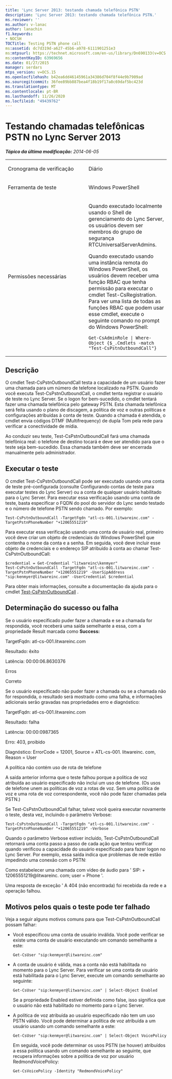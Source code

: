 ```yaml
---
title: 'Lync Server 2013: testando chamada telefônica PSTN'
description: 'Lync Server 2013: testando chamada telefônica PSTN.'
ms.reviewer: ''
ms.author: v-lanac
author: lanachin
f1.keywords:
- NOCSH
TOCTitle: Testing PSTN phone call
ms:assetid: dc7d319d-a627-45b6-a978-6111901251e3
ms:mtpsurl: https://technet.microsoft.com/en-us/library/Dn690133(v=OCS.15)
ms:contentKeyID: 63969656
ms.date: 01/27/2015
manager: serdars
mtps_version: v=OCS.15
ms.openlocfilehash: b42ea6dd46145961a34386d704f8f44e9b7909ad
ms.sourcegitcommit: 36fee89bb887bea4f18b19f17a8c69daf5bc423d
ms.translationtype: MT
ms.contentlocale: pt-BR
ms.lasthandoff: 11/26/2020
ms.locfileid: "49439762"
---
```

# <a name="testing-pstn-phone-call-in-lync-server-2013"></a>Testando chamadas telefônicas PSTN no Lync Server 2013

<div data-xmlns="http://www.w3.org/1999/xhtml">

<div class="topic" data-xmlns="http://www.w3.org/1999/xhtml" data-msxsl="urn:schemas-microsoft-com:xslt" data-cs="https://msdn.microsoft.com/">

<div data-asp="https://msdn2.microsoft.com/asp">



</div>

<div id="mainSection">

<div id="mainBody">

<span> </span>

_**Tópico da última modificação:** 2014-06-05_


<table>
<colgroup>
<col style="width: 50%" />
<col style="width: 50%" />
</colgroup>
<tbody>
<tr class="odd">
<td><p>Cronograma de verificação</p></td>
<td><p>Diário</p></td>
</tr>
<tr class="even">
<td><p>Ferramenta de teste</p></td>
<td><p>Windows PowerShell</p></td>
</tr>
<tr class="odd">
<td><p>Permissões necessárias</p></td>
<td><p>Quando executado localmente usando o Shell de gerenciamento do Lync Server, os usuários devem ser membros do grupo de segurança RTCUniversalServerAdmins.</p>
<p>Quando executado usando uma instância remota do Windows PowerShell, os usuários devem receber uma função RBAC que tenha permissão para executar o cmdlet Test-CsRegistration. Para ver uma lista de todas as funções RBAC que podem usar esse cmdlet, execute o seguinte comando no prompt do Windows PowerShell:</p>
<pre><code>Get-CsAdminRole | Where-Object {$_.Cmdlets -match &quot;Test-CsPstnOutboundCall&quot;}</code></pre></td>
</tr>
</tbody>
</table>


<div>

## <a name="description"></a>Descrição

O cmdlet Test-CsPstnOutboundCall testa a capacidade de um usuário fazer uma chamada para um número de telefone localizado na PSTN. Quando você executa Test-CsPstnOutboundCall, o cmdlet tenta registrar o usuário de teste no Lync Server. Se o logon for bem-sucedido, o cmdlet tentará fazer uma chamada telefônica pelo gateway PSTN. Esta chamada telefônica será feita usando o plano de discagem, a política de voz e outras políticas e configurações atribuídas à conta de teste. Quando a chamada é atendida, o cmdlet envia códigos DTMF (Multifrequency) de dupla Tom pela rede para verificar a conectividade de mídia.

Ao conduzir seu teste, Test-CsPstnOutboundCall fará uma chamada telefônica real: o telefone de destino tocará e deve ser atendido para que o teste seja bem-sucedido. Essa chamada também deve ser encerrada manualmente pelo administrador.

</div>

<div>

## <a name="running-the-test"></a>Executar o teste

O cmdlet Test-CsPstnOutboundCall pode ser executado usando uma conta de teste pré-configurada (consulte Configurando contas de teste para executar testes do Lync Server) ou a conta de qualquer usuário habilitado para o Lync Server. Para executar essa verificação usando uma conta de teste, basta especificar o FQDN do pool do servidor do Lync sendo testado e o número de telefone PSTN sendo chamado. Por exemplo:

    Test-CsPstnOutboundCall -TargetFqdn "atl-cs-001.litwareinc.com" -TargetPstnPhoneNumber "+12065551219"

Para executar essa verificação usando uma conta de usuário real, primeiro você deve criar um objeto de credenciais do Windows PowerShell que contenha o nome da conta e a senha. Em seguida, você deve incluir esse objeto de credenciais e o endereço SIP atribuído à conta ao chamar Test-CsPstnOutboundCall:

    $credential = Get-Credential "litwareinc\kenmyer"
    Test-CsPstnOutboundCall -TargetFqdn "atl-cs-001.litwareinc.com" -TargetPstnPhoneNumber "+12065551219" -UserSipAddress "sip:kenmyer@litwareinc.com" -UserCredential $credential

Para obter mais informações, consulte a documentação da ajuda para o cmdlet [Test-CsPstnOutboundCall](https://docs.microsoft.com/powershell/module/skype/Test-CsPstnOutboundCall) .

</div>

<div>

## <a name="determining-success-or-failure"></a>Determinação do sucesso ou falha

Se o usuário especificado puder fazer a chamada e se a chamada for respondida, você receberá uma saída semelhante a essa, com a propriedade Result marcada como **Success:**

TargetFqdn: atl-cs-001.litwareinc.com

Resultado: êxito

Latência: 00:00:06.8630376

Erros

Correto

Se o usuário especificado não puder fazer a chamada ou se a chamada não for respondida, o resultado será mostrado como uma falha, e informações adicionais serão gravadas nas propriedades erro e diagnóstico:

TargetFqdn: atl-cs-001.litwareinc.com

Resultado: falha

Latência: 00:00:0987365

Erro: 403, proibido

Diagnóstico: ErrorCode = 12001, Source = ATL-cs-001. litwareinc. com, Reason = User

A política não contém uso de rota de telefone

A saída anterior informa que o teste falhou porque a política de voz atribuída ao usuário especificado não inclui um uso de telefone. (Os usos de telefone unem as políticas de voz a rotas de voz. Sem uma política de voz e uma rota de voz correspondente, você não pode fazer chamadas pela PSTN.)

Se Test-CsPstnOutboundCall falhar, talvez você queira executar novamente o teste, desta vez, incluindo o parâmetro Verbose:

    Test-CsPstnOutboundCall -TargetFqdn "atl-cs-001.litwareinc.com" -TargetPstnPhoneNumber "+12065551219" -Verbose

Quando o parâmetro Verbose estiver incluído, Test-CsPstnOutboundCall retornará uma conta passo a passo de cada ação que tentou verificar quando verificou a capacidade do usuário especificado para fazer logon no Lync Server. Por exemplo, essa saída indica que problemas de rede estão impedindo uma conexão com o PSTN:

Como estabelecer uma chamada com vídeo de áudio para ' SIP: + 12065551219@litwareinc. com; user = Phone '.

Uma resposta de exceção ' A 404 (não encontrada) foi recebida da rede e a operação falhou.

</div>

<div>

## <a name="reasons-why-the-test-might-have-failed"></a>Motivos pelos quais o teste pode ter falhado

Veja a seguir alguns motivos comuns para que Test-CsPstnOutboundCall possam falhar:

  - Você especificou uma conta de usuário inválida. Você pode verificar se existe uma conta de usuário executando um comando semelhante a este:
    
        Get-CsUser "sip:kenmyer@litwareinc.com"

  - A conta de usuário é válida, mas a conta não está habilitada no momento para o Lync Server. Para verificar se uma conta de usuário está habilitada para o Lync Server, execute um comando semelhante ao seguinte:
    
        Get-CsUser "sip:kenmyer@litwareinc.com" | Select-Object Enabled
    
    Se a propriedade Enabled estiver definida como false, isso significa que o usuário não está habilitado no momento para o Lync Server.

  - A política de voz atribuída ao usuário especificado não tem um uso PSTN válido. Você pode determinar a política de voz atribuída a um usuário usando um comando semelhante a este:
    
        Get-CsUser "sip:kenmyer@litwareinc.com" | Select-Object VoicePolicy
    
    Em seguida, você pode determinar os usos PSTN (se houver) atribuídos a essa política usando um comando semelhante ao seguinte, que recupera informações sobre a política de voz por usuário RedmondVoicePolicy:
    
        Get-CsVoicePolicy -Identity "RedmondVoicePolicy"

</div>

</div>

<span> </span>

</div>

</div>

</div>

